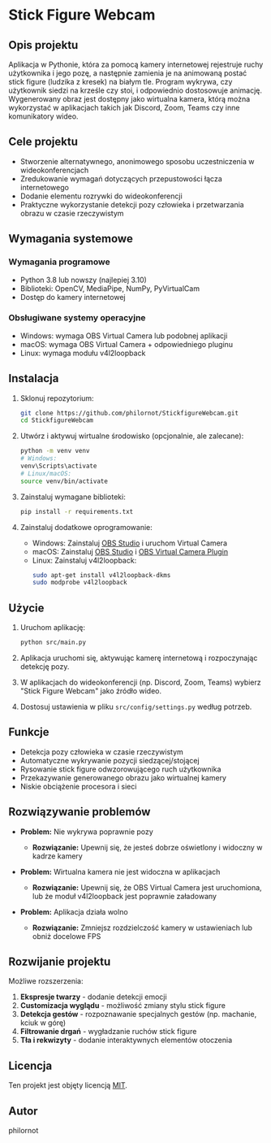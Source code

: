 # Stick Figure Webcam

## Opis projektu

Aplikacja w Pythonie, która za pomocą kamery internetowej rejestruje ruchy użytkownika i jego pozę, a następnie zamienia je na animowaną postać stick figure (ludzika z kresek) na białym tle. Program wykrywa, czy użytkownik siedzi na krześle czy stoi, i odpowiednio dostosowuje animację. Wygenerowany obraz jest dostępny jako wirtualna kamera, którą można wykorzystać w aplikacjach takich jak Discord, Zoom, Teams czy inne komunikatory wideo.

## Cele projektu

- Stworzenie alternatywnego, anonimowego sposobu uczestniczenia w wideokonferencjach
- Zredukowanie wymagań dotyczących przepustowości łącza internetowego
- Dodanie elementu rozrywki do wideokonferencji
- Praktyczne wykorzystanie detekcji pozy człowieka i przetwarzania obrazu w czasie rzeczywistym

## Wymagania systemowe

### Wymagania programowe
- Python 3.8 lub nowszy (najlepiej 3.10)
- Biblioteki: OpenCV, MediaPipe, NumPy, PyVirtualCam
- Dostęp do kamery internetowej

### Obsługiwane systemy operacyjne
- Windows: wymaga OBS Virtual Camera lub podobnej aplikacji
- macOS: wymaga OBS Virtual Camera + odpowiedniego pluginu
- Linux: wymaga modułu v4l2loopback

## Instalacja

1. Sklonuj repozytorium:
    ```bash
    git clone https://github.com/philornot/StickfigureWebcam.git
    cd StickfigureWebcam
    ```

2. Utwórz i aktywuj wirtualne środowisko (opcjonalnie, ale zalecane):
    ```bash
    python -m venv venv
    # Windows:
    venv\Scripts\activate
    # Linux/macOS:
    source venv/bin/activate
    ```

3. Zainstaluj wymagane biblioteki:
    ```bash
    pip install -r requirements.txt
    ```

4. Zainstaluj dodatkowe oprogramowanie:
   - Windows: Zainstaluj [OBS Studio](https://obsproject.com/) i uruchom Virtual Camera
   - macOS: Zainstaluj [OBS Studio](https://obsproject.com/) i [OBS Virtual Camera Plugin](https://github.com/johnboiles/obs-mac-virtualcam)
   - Linux: Zainstaluj v4l2loopback:
     ```bash
     sudo apt-get install v4l2loopback-dkms
     sudo modprobe v4l2loopback
     ```

## Użycie

1. Uruchom aplikację:
    ```bash
    python src/main.py
    ```

2. Aplikacja uruchomi się, aktywując kamerę internetową i rozpoczynając detekcję pozy.

3. W aplikacjach do wideokonferencji (np. Discord, Zoom, Teams) wybierz "Stick Figure Webcam" jako źródło wideo.

4. Dostosuj ustawienia w pliku `src/config/settings.py` według potrzeb.

## Funkcje

- Detekcja pozy człowieka w czasie rzeczywistym
- Automatyczne wykrywanie pozycji siedzącej/stojącej
- Rysowanie stick figure odwzorowującego ruch użytkownika
- Przekazywanie generowanego obrazu jako wirtualnej kamery
- Niskie obciążenie procesora i sieci

## Rozwiązywanie problemów

- **Problem:** Nie wykrywa poprawnie pozy
  - **Rozwiązanie:** Upewnij się, że jesteś dobrze oświetlony i widoczny w kadrze kamery

- **Problem:** Wirtualna kamera nie jest widoczna w aplikacjach
  - **Rozwiązanie:** Upewnij się, że OBS Virtual Camera jest uruchomiona, lub że moduł v4l2loopback jest poprawnie załadowany

- **Problem:** Aplikacja działa wolno
  - **Rozwiązanie:** Zmniejsz rozdzielczość kamery w ustawieniach lub obniż docelowe FPS

## Rozwijanie projektu

Możliwe rozszerzenia:

1. **Ekspresje twarzy** - dodanie detekcji emocji
2. **Customizacja wyglądu** - możliwość zmiany stylu stick figure
3. **Detekcja gestów** - rozpoznawanie specjalnych gestów (np. machanie, kciuk w górę)
4. **Filtrowanie drgań** - wygładzanie ruchów stick figure
5. **Tła i rekwizyty** - dodanie interaktywnych elementów otoczenia

## Licencja

Ten projekt jest objęty licencją [MIT](LICENSE).

## Autor

philornot